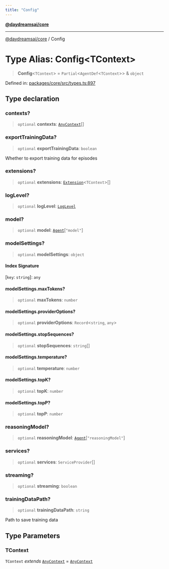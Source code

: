 ```yaml
---
title: "Config"
---
```


[**@daydreamsai/core**](./api-reference.md)

***

[@daydreamsai/core](./api-reference.md) / Config

# Type Alias: Config\<TContext\>

> **Config**\<`TContext`\> = `Partial`\<`AgentDef`\<`TContext`\>\> & `object`

Defined in: [packages/core/src/types.ts:897](https://github.com/dojoengine/daydreams/blob/bbf75946e0d6d99fbdde4cebb2f8a4e8926724f1/packages/core/src/types.ts#L897)

## Type declaration

### contexts?

> `optional` **contexts**: [`AnyContext`](./AnyContext.md)[]

### exportTrainingData?

> `optional` **exportTrainingData**: `boolean`

Whether to export training data for episodes

### extensions?

> `optional` **extensions**: [`Extension`](./Extension.md)\<`TContext`\>[]

### logLevel?

> `optional` **logLevel**: [`LogLevel`](./LogLevel.md)

### model?

> `optional` **model**: [`Agent`](./Agent.md)\[`"model"`\]

### modelSettings?

> `optional` **modelSettings**: `object`

#### Index Signature

\[`key`: `string`\]: `any`

#### modelSettings.maxTokens?

> `optional` **maxTokens**: `number`

#### modelSettings.providerOptions?

> `optional` **providerOptions**: `Record`\<`string`, `any`\>

#### modelSettings.stopSequences?

> `optional` **stopSequences**: `string`[]

#### modelSettings.temperature?

> `optional` **temperature**: `number`

#### modelSettings.topK?

> `optional` **topK**: `number`

#### modelSettings.topP?

> `optional` **topP**: `number`

### reasoningModel?

> `optional` **reasoningModel**: [`Agent`](./Agent.md)\[`"reasoningModel"`\]

### services?

> `optional` **services**: `ServiceProvider`[]

### streaming?

> `optional` **streaming**: `boolean`

### trainingDataPath?

> `optional` **trainingDataPath**: `string`

Path to save training data

## Type Parameters

### TContext

`TContext` *extends* [`AnyContext`](./AnyContext.md) = [`AnyContext`](./AnyContext.md)
